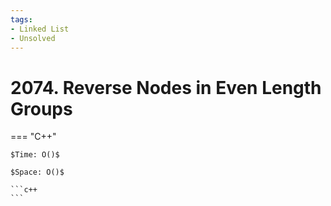 ```yaml
---
tags:
- Linked List
- Unsolved
---
```



# 2074. Reverse Nodes in Even Length Groups

=== "C++"

    $Time: O()$

    $Space: O()$

    ```c++
    ```